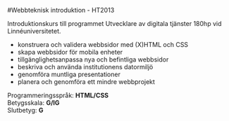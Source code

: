 #Webbteknisk introduktion - HT2013

Introduktionskurs till programmet Utvecklare av digitala tjänster 180hp vid Linnéuniversitetet. <br>
- konstruera och validera webbsidor med (X)HTML och CSS
- skapa webbsidor för mobila enheter
- tillgänglighetsanpassa nya och befintliga webbsidor
- beskriva och använda institutionens datormiljö
- genomföra muntliga presentationer
- planera och genomföra ett mindre webbprojekt

Programmeringsspråk: <b>HTML/CSS</b><br>
Betygsskala: <b>G/IG</b><br>
Slutbetyg: <b>G</b>
